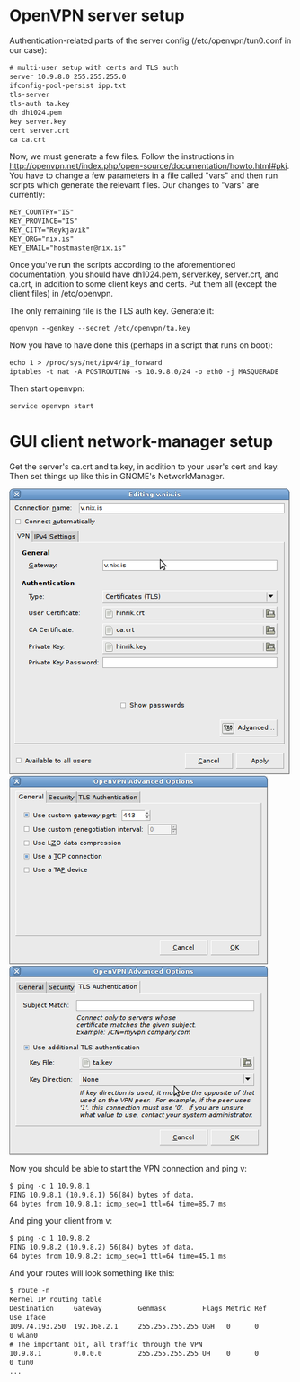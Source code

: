 # OpenVPN server setup

Authentication-related parts of the server config
(/etc/openvpn/tun0.conf in our case):

    # multi-user setup with certs and TLS auth
    server 10.9.8.0 255.255.255.0
    ifconfig-pool-persist ipp.txt
    tls-server
    tls-auth ta.key
    dh dh1024.pem
    key server.key
    cert server.crt
    ca ca.crt

Now, we must generate a few files. Follow the instructions in
http://openvpn.net/index.php/open-source/documentation/howto.html#pki. You 
have to change a few parameters in a file called "vars" and then run scripts
which generate the relevant files. Our changes to "vars" are currently:

    KEY_COUNTRY="IS"
    KEY_PROVINCE="IS"
    KEY_CITY="Reykjavik"
    KEY_ORG="nix.is"
    KEY_EMAIL="hostmaster@nix.is"

Once you've run the scripts according to the aforementioned documentation,
you should have dh1024.pem, server.key, server.crt, and ca.crt, in addition
to some client keys and certs. Put them all (except the client files) in
/etc/openvpn.

The only remaining file is the TLS auth key. Generate it:

    openvpn --genkey --secret /etc/openvpn/ta.key

Now you have to have done this (perhaps in a script that runs on boot):

    echo 1 > /proc/sys/net/ipv4/ip_forward
    iptables -t nat -A POSTROUTING -s 10.9.8.0/24 -o eth0 -j MASQUERADE

Then start openvpn:

    service openvpn start

# GUI client network-manager setup

Get the server's ca.crt and ta.key, in addition to your user's cert and key.
Then set things up like this in GNOME's NetworkManager.

![Main VPN screen in NetworkManager](http://github.com/avar/linode-etc/raw/master/openvpn/vpn-networkmanager-main.png)
![Advanced VPN screen in NetworkManager](http://github.com/avar/linode-etc/raw/master/openvpn/vpn-networkmanager-advanced.png)
![TLS auth screen in NetworkManager](http://github.com/avar/linode-etc/raw/master/openvpn/vpn-networkmanager-tls-auth.png)

Now you should be able to start the VPN connection and ping v:

    $ ping -c 1 10.9.8.1
    PING 10.9.8.1 (10.9.8.1) 56(84) bytes of data.
    64 bytes from 10.9.8.1: icmp_seq=1 ttl=64 time=85.7 ms

And ping your client from v:

    $ ping -c 1 10.9.8.2
    PING 10.9.8.2 (10.9.8.2) 56(84) bytes of data.
    64 bytes from 10.9.8.2: icmp_seq=1 ttl=64 time=45.1 ms

And your routes will look something like this:

    $ route -n
    Kernel IP routing table
    Destination     Gateway         Genmask         Flags Metric Ref    Use Iface
    109.74.193.250  192.168.2.1     255.255.255.255 UGH   0      0        0 wlan0
    # The important bit, all traffic through the VPN
    10.9.8.1        0.0.0.0         255.255.255.255 UH    0      0        0 tun0
    ...

